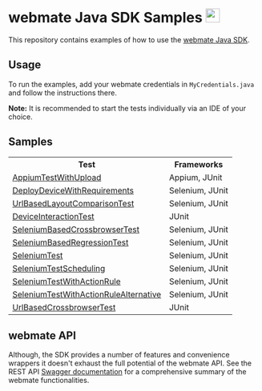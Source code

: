# webmate Java SDK Samples <img src="https://avatars.githubusercontent.com/u/13346605" alt="webmate logo" width="28"/>

This repository contains examples of how to use the [webmate Java SDK](https://github.com/webmate-io/webmate-sdk-java).

## Usage 

To run the examples, add your webmate credentials in `MyCredentials.java` and follow the instructions there. 

**Note:** It is recommended to start the tests individually via an IDE of your choice.

## Samples

<table>
    <tr>
        <th>Test</th>
        <th>Frameworks</th>
    </tr>
    <tr>
        <td>
            <a href="./src/test/java/examples/AppiumTestWithUpload.java">AppiumTestWithUpload</a>
        </td>
        <td>Appium, JUnit</td>
    </tr>
    <tr>
        <td>
            <a href="./src/test/java/examples/DeployDeviceWithRequirements.java">DeployDeviceWithRequirements</a>
        </td>
        <td>Selenium, JUnit</td>
    </tr>
    <tr>
        <td>
            <a href="./src/test/java/examples/UrlBasedLayoutComparisonTest.java">UrlBasedLayoutComparisonTest</a>
        </td>
        <td>Selenium, JUnit</td>
    </tr>
    <tr>
        <td>
            <a href="./src/test/java/examples/DeviceInteractionTest.java">DeviceInteractionTest</a>
        </td>
        <td>JUnit</td>
    </tr>
    <tr>
        <td>
            <a href="./src/test/java/examples/SeleniumBasedCrossbrowserTest.java">SeleniumBasedCrossbrowserTest</a>
        </td>
        <td>Selenium, JUnit</td>
    </tr>
    <tr>
        <td>
            <a href="./src/test/java/examples/SeleniumBasedRegressionTest.java">SeleniumBasedRegressionTest</a>
        </td>
        <td>Selenium, JUnit</td>
    </tr>
    <tr>
        <td>
            <a href="./src/test/java/examples/SeleniumTest.java">SeleniumTest</a>
        </td>
        <td>Selenium, JUnit</td>
    </tr>
    <tr>
        <td>
            <a href="./src/test/java/examples/SeleniumTestScheduling.java">SeleniumTestScheduling</a>
        </td>
        <td>Selenium, JUnit</td>
    </tr>
    <tr>
        <td>
            <a href="./src/test/java/examples/SeleniumTestWithActionRule.java">SeleniumTestWithActionRule</a>
        </td>
        <td>Selenium, JUnit</td>
    </tr>
    <tr>
        <td>
            <a href="./src/test/java/examples/SeleniumTestWithActionRuleAlternative.java">SeleniumTestWithActionRuleAlternative</a>
        </td>
        <td>Selenium, JUnit</td>
    </tr>
    <tr>
        <td>
            <a href="./src/test/java/examples/UrlBasedCrossbrowserTest.java">UrlBasedCrossbrowserTest</a>
        </td>
        <td>JUnit</td>
    </tr>
</table>

## webmate API

Although, the SDK provides a number of features and convenience wrappers it doesn't exhaust the full potential of the webmate API.
See the REST API [Swagger documentation](https://app.webmate.io/api/swagger) for a comprehensive summary of the webmate functionalities.
